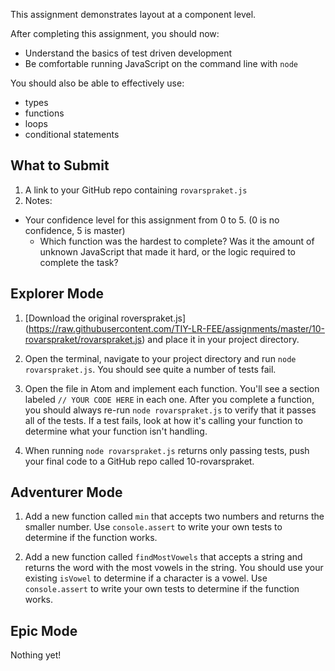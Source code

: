 This assignment demonstrates layout at a component level.

After completing this assignment, you should now:
* Understand the basics of test driven development
* Be comfortable running JavaScript on the command line with `node`

You should also be able to effectively use:
* types
* functions
* loops
* conditional statements

## What to Submit
1. A link to your GitHub repo containing `rovarspraket.js`
2. Notes:
  * Your confidence level for this assignment from 0 to 5. (0 is no confidence, 5 is master)
	* Which function was the hardest to complete? Was it the amount of unknown JavaScript that made it hard, or the logic required to complete the task?

## Explorer Mode

1. [Download the original roverspraket.js] (https://raw.githubusercontent.com/TIY-LR-FEE/assignments/master/10-rovarspraket/rovarspraket.js) and place it in your project directory.

2. Open the terminal, navigate to your project directory and run `node rovarspraket.js`. You should see quite a number of tests fail.

3. Open the file in Atom and implement each function. You'll see a section labeled `// YOUR CODE HERE` in each one. After you complete a function, you should always re-run `node rovarspraket.js` to verify that it passes all of the tests. If a test fails, look at how it's calling your function to determine what your function isn't handling.

4. When running `node rovarspraket.js` returns only passing tests, push your final code to a GitHub repo called 10-rovarspraket.

## Adventurer Mode

1. Add a new function called `min` that accepts two numbers and returns the smaller number. Use `console.assert` to write your own tests to determine if the function works.

2. Add a new function called `findMostVowels` that accepts a string and returns the word with the most vowels in the string. You should use your existing `isVowel` to determine if a character is a vowel. Use `console.assert` to write your own tests to determine if the function works.


## Epic Mode

Nothing yet!
